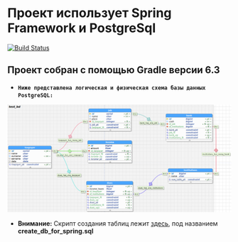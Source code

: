 # Проект использует Spring Framework и PostgreSql

[![Build Status](https://travis-ci.com/xxxFilosoFxxx/Spring_PSql.svg?branch=master)](https://travis-ci.com/xxxFilosoFxxx/Spring_PSql)

## Проект собран с помощью Gradle версии 6.3

- **`Ниже представлена логическая и физическая схема базы данных PostgreSQL:`**

![Image alt](Физическая%20и%20логическая%20схема%20бд.png)

- **Внимание:** Скрипт создания таблиц лежит [здесь](https://github.com/xxxFilosoFxxx/Spring_PSql/tree/master/bd_for_spring), под названием **create_db_for_spring.sql**
